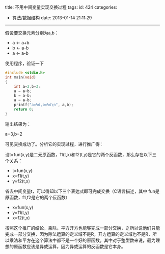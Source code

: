 title: 不用中间变量实现交换过程
tags:
id: 424
categories:
  - 算法/数据结构
date: 2013-01-14 21:11:29
---

假设要交换元素分别为a,b：

- a ← a+b
- b ← a-b
- a ← a-b

使用程序，验证一下

<!--more-->

```cpp
#include <stdio.h>
int main(void)
{
    int a=2,b=3;
    a = a+b;
    b = a-b;
    a = a-b;
    printf("a=%d,b=%d\n", a,b);
    return 0;
}
```

输出结果为：

a=3,b=2

可见交换成功了。分析它的实现过程，进行推广得：

设t=fun(x,y)是二元原函数，f1(t,x)和f2(t,y)是它的两个反函数，那么存在以下三个关系：

- t=fun(x,y)
- x=f1(t,y)
- y=f2(t,x)

省去中间变量t，可以得知以下三个表达式即可完成交换（C语言描述，其中 fun是原函数，f1,f2是它的两个反函数）

- x=fun(x,y)
- y=f1(t,y)
- x=f2(t,x)

按照这个推广的结论，乘除，平方开方也能够完成一部分交换，之所以说他们只能完成一部分交换，因为除法运算的定义域不是R，开方运算的定义域也不是R，所以乘法和平方在这个算法中都不是一个好的原函数。其中对于整型数来说，最为理想的原函数应该是异或运算，因为异或运算的反函数是它本身。
